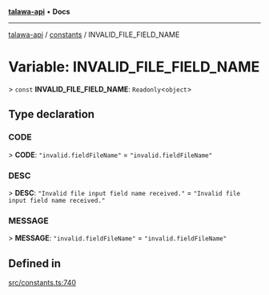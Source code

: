 [**talawa-api**](../../README.md) • **Docs**

***

[talawa-api](../../modules.md) / [constants](../README.md) / INVALID\_FILE\_FIELD\_NAME

# Variable: INVALID\_FILE\_FIELD\_NAME

\> `const` **INVALID\_FILE\_FIELD\_NAME**: `Readonly`\<`object`\>

## Type declaration

### CODE

\> **CODE**: `"invalid.fieldFileName"` = `"invalid.fieldFileName"`

### DESC

\> **DESC**: `"Invalid file input field name received."` = `"Invalid file input field name received."`

### MESSAGE

\> **MESSAGE**: `"invalid.fieldFileName"` = `"invalid.fieldFileName"`

## Defined in

[src/constants.ts:740](https://github.com/PalisadoesFoundation/talawa-api/blob/bba5d82264abb62b9e358a3d3fe1af18a8a8f6e4/src/constants.ts#L740)
